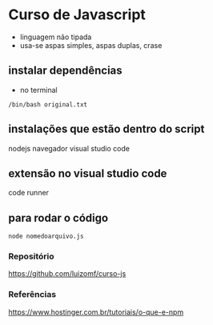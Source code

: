 # Curso de Javascript

- linguagem não tipada 
- usa-se aspas simples, aspas duplas, crase

## instalar dependências

- no terminal

`/bin/bash original.txt`

## instalações que estão dentro do script

nodejs
navegador
visual studio code

## extensão no visual studio code

code runner

## para rodar o código

`node nomedoarquivo.js`

### Repositório

https://github.com/luizomf/curso-js

### Referências

https://www.hostinger.com.br/tutoriais/o-que-e-npm


